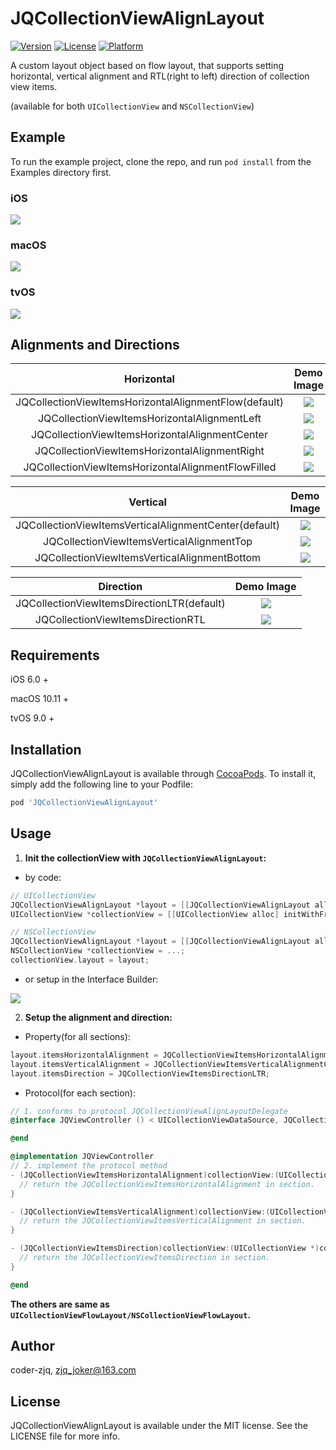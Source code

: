 # JQCollectionViewAlignLayout

[![Version](https://img.shields.io/cocoapods/v/JQCollectionViewAlignLayout.svg?style=flat)](http://cocoapods.org/pods/JQCollectionViewAlignLayout)
[![License](https://img.shields.io/cocoapods/l/JQCollectionViewAlignLayout.svg?style=flat)](http://cocoapods.org/pods/JQCollectionViewAlignLayout)
[![Platform](https://img.shields.io/cocoapods/p/JQCollectionViewAlignLayout.svg?style=flat)](http://cocoapods.org/pods/JQCollectionViewAlignLayout)

A custom layout object based on flow layout, that supports setting horizontal, vertical alignment and RTL(right to left) direction of collection view items.

(available for both `UICollectionView` and `NSCollectionView`)

## Example

To run the example project, clone the repo, and run `pod install` from the Examples directory first.

### iOS

![](https://github.com/Coder-ZJQ/JQCollectionViewAlignLayout/blob/master/images/eg-ios.png?raw=true)

### macOS

![](https://github.com/Coder-ZJQ/JQCollectionViewAlignLayout/blob/master/images/eg-osx.png?raw=true)

### tvOS

![](https://github.com/Coder-ZJQ/JQCollectionViewAlignLayout/blob/master/images/eg-tvos.png?raw=true)

## Alignments and Directions

|                      Horizontal                       |                          Demo Image                          |
| :---------------------------------------------------: | :----------------------------------------------------------: |
| JQCollectionViewItemsHorizontalAlignmentFlow(default) | ![](https://github.com/Coder-ZJQ/JQCollectionViewAlignLayout/blob/master/images/h-flow.png?raw=true) |
|     JQCollectionViewItemsHorizontalAlignmentLeft      | ![](https://github.com/Coder-ZJQ/JQCollectionViewAlignLayout/blob/master/images/h-left.png?raw=true) |
|    JQCollectionViewItemsHorizontalAlignmentCenter     | ![](https://github.com/Coder-ZJQ/JQCollectionViewAlignLayout/blob/master/images/h-center.png?raw=true) |
|     JQCollectionViewItemsHorizontalAlignmentRight     | ![](https://github.com/Coder-ZJQ/JQCollectionViewAlignLayout/blob/master/images/h-right.png?raw=true) |
|  JQCollectionViewItemsHorizontalAlignmentFlowFilled   | ![](https://github.com/Coder-ZJQ/JQCollectionViewAlignLayout/blob/master/images/h-flowfilled.png?raw=true) |

|                       Vertical                        |                          Demo Image                          |
| :---------------------------------------------------: | :----------------------------------------------------------: |
| JQCollectionViewItemsVerticalAlignmentCenter(default) | ![](https://github.com/Coder-ZJQ/JQCollectionViewAlignLayout/blob/master/images/v-center.png?raw=true) |
|       JQCollectionViewItemsVerticalAlignmentTop       | ![](https://github.com/Coder-ZJQ/JQCollectionViewAlignLayout/blob/master/images/v-top.png?raw=true) |
|     JQCollectionViewItemsVerticalAlignmentBottom      | ![](https://github.com/Coder-ZJQ/JQCollectionViewAlignLayout/blob/master/images/v-bottom.png?raw=true) |

|                 Direction                  |                          Demo Image                          |
| :----------------------------------------: | :----------------------------------------------------------: |
| JQCollectionViewItemsDirectionLTR(default) | ![](https://github.com/Coder-ZJQ/JQCollectionViewAlignLayout/blob/master/images/d-ltr.png?raw=true) |
|     JQCollectionViewItemsDirectionRTL      | ![](https://github.com/Coder-ZJQ/JQCollectionViewAlignLayout/blob/master/images/d-rtl.png?raw=true) |

## Requirements

iOS 6.0 +

macOS 10.11 +

tvOS 9.0 +

## Installation

JQCollectionViewAlignLayout is available through [CocoaPods](http://cocoapods.org). To install
it, simply add the following line to your Podfile:

```ruby
pod 'JQCollectionViewAlignLayout'
```

## Usage

1. **Init the collectionView with `JQCollectionViewAlignLayout`:**

- by code:

``` objective-c
// UICollectionView
JQCollectionViewAlignLayout *layout = [[JQCollectionViewAlignLayout alloc] init];
UICollectionView *collectionView = [[UICollectionView alloc] initWithFrame:self.view.bounds collectionViewLayout:layout];

// NSCollectionView
JQCollectionViewAlignLayout *layout = [[JQCollectionViewAlignLayout alloc] init];
NSCollectionView *collectionView = ...;
collectionView.layout = layout;
```
- or setup in the Interface Builder:

![](https://github.com/Coder-ZJQ/JQCollectionViewAlignLayout/blob/master/images/ib-setup.png?raw=true)

2. **Setup the alignment and direction:**

- Property(for all sections):

```objective-c
layout.itemsHorizontalAlignment = JQCollectionViewItemsHorizontalAlignmentLeft;
layout.itemsVerticalAlignment = JQCollectionViewItemsVerticalAlignmentCenter;
layout.itemsDirection = JQCollectionViewItemsDirectionLTR;
```

- Protocol(for each section):

```objective-c
// 1. conforms to protocol JQCollectionViewAlignLayoutDelegate
@interface JQViewController () < UICollectionViewDataSource, JQCollectionViewAlignLayoutDelegate>

@end

@implementation JQViewController
// 2. implement the protocol method
- (JQCollectionViewItemsHorizontalAlignment)collectionView:(UICollectionView *)collectionView layout:(JQCollectionViewAlignLayout *)layout itemsHorizontalAlignmentInSection:(NSInteger)section {
  // return the JQCollectionViewItemsHorizontalAlignment in section.
}

- (JQCollectionViewItemsVerticalAlignment)collectionView:(UICollectionView *)collectionView layout:(JQCollectionViewAlignLayout *)layout itemsVerticalAlignmentInSection:(NSInteger)section {
  // return the JQCollectionViewItemsVerticalAlignment in section.
}

- (JQCollectionViewItemsDirection)collectionView:(UICollectionView *)collectionView layout:(JQCollectionViewAlignLayout *)layout itemsDirectionInSection:(NSInteger)section {
  // return the JQCollectionViewItemsDirection in section.
}

@end
```

**The others are same as `UICollectionViewFlowLayout/NSCollectionViewFlowLayout`.**

## Author

coder-zjq, zjq_joker@163.com

## License

JQCollectionViewAlignLayout is available under the MIT license. See the LICENSE file for more info.
